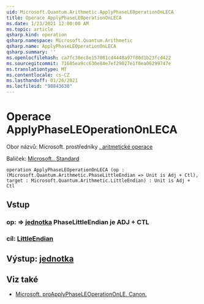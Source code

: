 ```yaml
---
uid: Microsoft.Quantum.Arithmetic.ApplyPhaseLEOperationOnLECA
title: Operace ApplyPhaseLEOperationOnLECA
ms.date: 1/23/2021 12:00:00 AM
ms.topic: article
qsharp.kind: operation
qsharp.namespace: Microsoft.Quantum.Arithmetic
qsharp.name: ApplyPhaseLEOperationOnLECA
qsharp.summary: ''
ms.openlocfilehash: ca7fc38ec8e157081cd4448a97f80d1b23fcd422
ms.sourcegitcommit: 71605ea9cc630e84e7ef29027e1f0ea06299747e
ms.translationtype: MT
ms.contentlocale: cs-CZ
ms.lasthandoff: 01/26/2021
ms.locfileid: "98843630"
---
```

# <a name="applyphaseleoperationonleca-operation"></a>Operace ApplyPhaseLEOperationOnLECA

Obor názvů: Microsoft. prostředníky [. aritmetické operace](xref:Microsoft.Quantum.Arithmetic)

Balíček: [Microsoft.. Standard](https://nuget.org/packages/Microsoft.Quantum.Standard)




```qsharp
operation ApplyPhaseLEOperationOnLECA (op : (Microsoft.Quantum.Arithmetic.PhaseLittleEndian => Unit is Adj + Ctl), target : Microsoft.Quantum.Arithmetic.LittleEndian) : Unit is Adj + Ctl
```


## <a name="input"></a>Vstup

### <a name="op--phaselittleendian--unit--is-adj--ctl"></a>op: [](xref:Microsoft.Quantum.Arithmetic.PhaseLittleEndian) => [jednotka](xref:microsoft.quantum.lang-ref.unit) PhaseLittleEndian je ADJ + CTL




### <a name="target--littleendian"></a>cíl: [LittleEndian](xref:Microsoft.Quantum.Arithmetic.LittleEndian)





## <a name="output--unit"></a>Výstup: [jednotka](xref:microsoft.quantum.lang-ref.unit)



## <a name="see-also"></a>Viz také

- [Microsoft. proApplyPhaseLEOperationOnLE. Canon.](xref:Microsoft.Quantum.Canon.ApplyPhaseLEOperationOnLE)